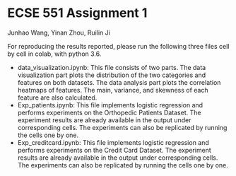 # ECSE 551 Assignment 1
Junhao Wang, Yinan Zhou, Ruilin Ji

For reproducing the results reported, please run the following three files cell by cell in colab, with python 3.6.

- data_visualization.ipynb: This file consists of two parts. The data visualization part plots the distribution of the two categories and features on both datasets. The data analysis part plots the correlation heatmaps of features. The main, variance, and skewness of each feature are also calculated.
- Exp_patients.ipynb: This file implements logistic regression and performs experiments on the Orthopedic Patients Dataset. The experiment results are already available in the output under corresponding cells. The experiments can also be replicated by running the cells one by one. 
- Exp_creditcard.ipynb: This file implements logistic regression and performs experiments on the Credit Card Dataset. The experiment results are already available in the output under corresponding cells. The experiments can also be replicated by running the cells one by one. 
